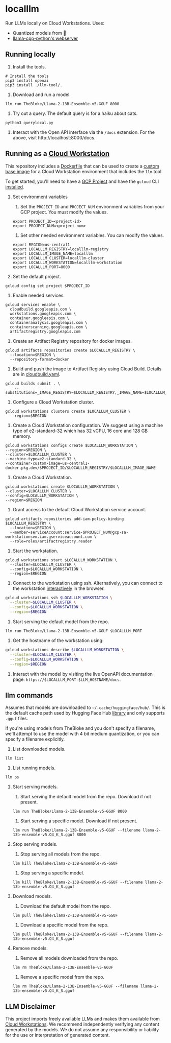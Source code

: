 # localllm

Run LLMs locally on Cloud Workstations. Uses:

- Quantized models from 🤗
- [llama-cpp-python's webserver][web-server]

## Running locally

1. Install the tools.

```shell
# Install the tools
pip3 install openai
pip3 install ./llm-tool/.
```

1. Download and run a model.

```shell
llm run TheBloke/Llama-2-13B-Ensemble-v5-GGUF 8000
```

1. Try out a query. The default query is for a haiku about cats.

```shell
python3 querylocal.py
```

1. Interact with the Open API interface via the `/docs` extension. For the above, visit http://localhost:8000/docs.

## Running as a [Cloud Workstation][cw]

This repository includes a [Dockerfile](./Dockerfile) that can be used to create a [custom base image][cw-custom] 
for a Cloud Workstation environment that includes the `llm` tool.

To get started, you'll need to have a [GCP Project][gcp] and have the `gcloud` CLI [installed][gcloud].

1. Set environment variables
   1. Set the `PROJECT_ID` and `PROJECT_NUM` environment variables from your GCP project. You must modify the values.

   ```shell
   export PROJECT_ID=<project-id>
   export PROJECT_NUM=<project-num>
   ```
   
   1. Set other needed environment variables. You can modify the values.
   ```shell
   export REGION=us-central1
   export LOCALLLM_REGISTRY=localllm-registry
   export LOCALLLM_IMAGE_NAME=localllm
   export LOCALLLM_CLUSTER=localllm-cluster
   export LOCALLLM_WORKSTATION=localllm-workstation
   export LOCALLLM_PORT=8000
   ```

1. Set the default project.

```shell
gcloud config set project $PROJECT_ID
```

1. Enable needed services.

```shell
gcloud services enable \
  cloudbuild.googleapis.com \
  workstations.googleapis.com \
  container.googleapis.com \
  containeranalysis.googleapis.com \
  containerscanning.googleapis.com \
  artifactregistry.googleapis.com
```

1. Create an Artifact Registry repository for docker images.

```shell
gcloud artifacts repositories create $LOCALLLM_REGISTRY \
  --location=$REGION \
  --repository-format=docker
```

1. Build and push the image to Artifact Registry using Cloud Build. Details are in [cloudbuild.yaml](cloudbuild.yaml).

```shell
gcloud builds submit . \
    --substitutions=_IMAGE_REGISTRY=$LOCALLLM_REGISTRY,_IMAGE_NAME=$LOCALLLM_IMAGE_NAME
```

1. Configure a Cloud Workstation cluster.

```shell
gcloud workstations clusters create $LOCALLLM_CLUSTER \
  --region=$REGION
```

1. Create a Cloud Workstation configuration. We suggest using a machine type of e2-standard-32 which has 32 vCPU, 16
   core and 128 GB memory.

```shell
gcloud workstations configs create $LOCALLLM_WORKSTATION \
--region=$REGION \
--cluster=$LOCALLLM_CLUSTER \
--machine-type=e2-standard-32 \
--container-custom-image=us-central1-docker.pkg.dev/$PROJECT_ID/$LOCALLLM_REGISTRY/$LOCALLLM_IMAGE_NAME
```

1. Create a Cloud Workstation.

```shell
gcloud workstations create $LOCALLLM_WORKSTATION \
--cluster=$LOCALLLM_CLUSTER \
--config=$LOCALLLM_WORKSTATION \
--region=$REGION
```

1. Grant access to the default Cloud Workstation service account.

```shell
gcloud artifacts repositories add-iam-policy-binding $LOCALLLM_REGISTRY \
  --location=$REGION \
  --member=serviceAccount:service-$PROJECT_NUM@gcp-sa-workstationsvm.iam.gserviceaccount.com \
  --role=roles/artifactregistry.reader
```

1. Start the workstation.

```shell
gcloud workstations start $LOCALLLM_WORKSTATION \
  --cluster=$LOCALLLM_CLUSTER \
  --config=$LOCALLLM_WORKSTATION \
  --region=$REGION
```

1. Connect to the workstation using ssh. Alternatively, you can connect to the workstation
   [interactively][launch-workstation] in the browser.

```bash
gcloud workstations ssh $LOCALLLM_WORKSTATION \
  --cluster=$LOCALLLM_CLUSTER \
  --config=$LOCALLLM_WORKSTATION \
  --region=$REGION
```

1. Start serving the default model from the repo.

```shell
llm run TheBloke/Llama-2-13B-Ensemble-v5-GGUF $LOCALLLM_PORT
```

1. Get the hostname of the workstation using:

```bash
gcloud workstations describe $LOCALLLM_WORKSTATION \
  --cluster=$LOCALLLM_CLUSTER \
  --config=$LOCALLLM_WORKSTATION \
  --region=$REGION
```

1. Interact with the model by visiting the live OpenAPI documentation page: `https://$LOCALLLM_PORT-$LLM_HOSTNAME/docs`.

## llm commands

Assumes that models are downloaded to `~/.cache/huggingface/hub/`. This is the default cache
path used by Hugging Face Hub [library][hf-hub] and only supports `.gguf` files.

If you're using models from TheBloke and you don't specify a filename, we'll attempt to use
the model with 4 bit medium quantization, or you can specify a filename explicitly.

1. List downloaded models.

```shell
llm list
```

1. List running models. 

```shell
llm ps
```

1. Start serving models.

   1. Start serving the default model from the repo. Download if not present.

   ```shell
   llm run TheBloke/Llama-2-13B-Ensemble-v5-GGUF 8000
   ```

   1. Start serving a specific model. Download if not present.

   ```shell
   llm run TheBloke/Llama-2-13B-Ensemble-v5-GGUF --filename llama-2-13b-ensemble-v5.Q4_K_S.gguf 8000
   ```

1. Stop serving models.

   1. Stop serving all models from the repo.

   ```shell
   llm kill TheBloke/Llama-2-13B-Ensemble-v5-GGUF
   ```

   1. Stop serving a specific model.

   ```shell
   llm kill TheBloke/Llama-2-13B-Ensemble-v5-GGUF --filename llama-2-13b-ensemble-v5.Q4_K_S.gguf
   ```

1. Download models.

   1. Download the default model from the repo. 

   ```shell
   llm pull TheBloke/Llama-2-13B-Ensemble-v5-GGUF
   ```
   1. Download a specific model from the repo.

   ```shell
   llm pull TheBloke/Llama-2-13B-Ensemble-v5-GGUF --filename llama-2-13b-ensemble-v5.Q4_K_S.gguf
   ```

1. Remove models.

   1. Remove all models downloaded from the repo.

   ```shell
   llm rm TheBloke/Llama-2-13B-Ensemble-v5-GGUF
   ```
   1. Remove a specific model from the repo.

   ```shell
   llm rm TheBloke/Llama-2-13B-Ensemble-v5-GGUF --filename llama-2-13b-ensemble-v5.Q4_K_S.gguf
   ```

## LLM Disclaimer

This project imports freely available LLMs and makes them available from [Cloud Workstations][cw]. We recommend
independently verifying any content generated by the models. We do not assume any responsibility or liability for
the use or interpretation of generated content.

[gcp]: https://cloud.google.com/docs/get-started
[gcloud]: https://cloud.google.com/sdk/docs/install
[cw]: https://cloud.google.com/workstations
[cw-custom]: https://cloud.google.com/workstations/docs/customize-container-images
[launch-workstation]: https://cloud.google.com/workstations/docs/create-workstation#launch_a_workstation
[hf-hub]: https://github.com/huggingface/huggingface_hub
[web-server]: https://github.com/abetlen/llama-cpp-python#web-server
